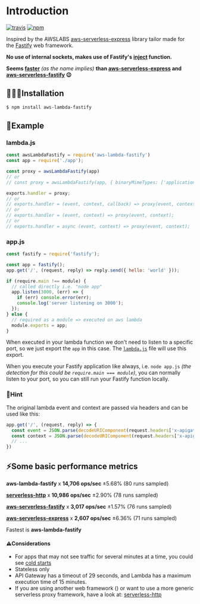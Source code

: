 # Introduction

[![travis](https://img.shields.io/travis/adrai/aws-lambda-fastify.svg)](https://travis-ci.org/adrai/aws-lambda-fastify) [![npm](https://img.shields.io/npm/v/aws-lambda-fastify.svg)](https://npmjs.org/package/aws-lambda-fastify)

Inspired by the AWSLABS [aws-serverless-express](https://github.com/awslabs/aws-serverless-express) library tailor made for the [Fastify](https://www.fastify.io/) web framework.

**No use of internal sockets, makes use of Fastify's [inject](https://www.fastify.io/docs/latest/Testing/#testing-with-http-injection) function.**

**Seems [faster](https://github.com/adrai/aws-lambda-fastify#some-basic-performance-metrics)** *(as the name implies)* **than [aws-serverless-express](https://github.com/awslabs/aws-serverless-express) and [aws-serverless-fastify](https://github.com/benMain/aws-serverless-fastify) 😉**

## 👨🏻‍💻Installation

```bash
$ npm install aws-lambda-fastify
```

## 📖Example

### lambda.js

```js
const awsLambdaFastify = require('aws-lambda-fastify')
const app = require('./app');

const proxy = awsLambdaFastify(app)
// or
// const proxy = awsLambdaFastify(app, { binaryMimeTypes: ['application/octet-stream'] })

exports.handler = proxy;
// or
// exports.handler = (event, context, callback) => proxy(event, context, callback);
// or
// exports.handler = (event, context) => proxy(event, context);
// or
// exports.handler = async (event, context) => proxy(event, context);
```

### app.js

```js
const fastify = require('fastify');

const app = fastify();
app.get('/', (request, reply) => reply.send({ hello: 'world' }));

if (require.main !== module) {
  // called directly i.e. "node app"
  app.listen(3000, (err) => {
    if (err) console.error(err);
    console.log('server listening on 3000');
  });
} else {
  // required as a module => executed on aws lambda
  module.exports = app;
}
```

When executed in your lambda function we don't need to listen to a specific port,
so we just export the `app` in this case.
The [`lambda.js`](https://github.com/adrai/aws-lambda-fastify#lambdajs) file will use this export.

When you execute your Fastify application like always,
i.e. `node app.js` *(the detection for this could be `require.main === module`)*,
you can normally listen to your port, so you can still run your Fastify function locally.

### 📣Hint

The original lambda event and context are passed via headers and can be used like this:

```js
app.get('/', (request, reply) => {
  const event = JSON.parse(decodeURIComponent(request.headers['x-apigateway-event']))
  const context = JSON.parse(decodeURIComponent(request.headers['x-apigateway-context']))});
  // ...
})
```

## ⚡️Some basic performance metrics

**aws-lambda-fastify** x **14,706 ops/sec** ±5.68% (80 runs sampled)

**[serverless-http](https://github.com/dougmoscrop/serverless-http)** x **10,986 ops/sec** ±2.90% (78 runs sampled)

**[aws-serverless-fastify](https://github.com/benMain/aws-serverless-fastify)** x **3,017 ops/sec** ±1.57% (76 runs sampled)

**[aws-serverless-express](https://github.com/awslabs/aws-serverless-express)** x **2,607 ops/sec** ±6.36% (71 runs sampled)

Fastest is **aws-lambda-fastify**

#### ⚠️Considerations

 - For apps that may not see traffic for several minutes at a time, you could see [cold starts](https://aws.amazon.com/blogs/compute/container-reuse-in-lambda/)
 - Stateless only
 - API Gateway has a timeout of 29 seconds, and Lambda has a maximum execution time of 15 minutes.
 - If you are using another web framework () or want to use a more generic serverless proxy framework, have a look at: [serverless-http](https://github.com/dougmoscrop/serverless-http)